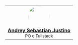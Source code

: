 <table>
      <td align="center">
      <img src="1.png" width="70" style="border-radius:50%"/><br/>
      <a href="https://www.linkedin.com/in/andrey-sebastian-justino/"><strong>Andrey Sebastian Justino</strong></a><br/>
      <sub>PO e Fullstack</sub>
    </td>
</table>
